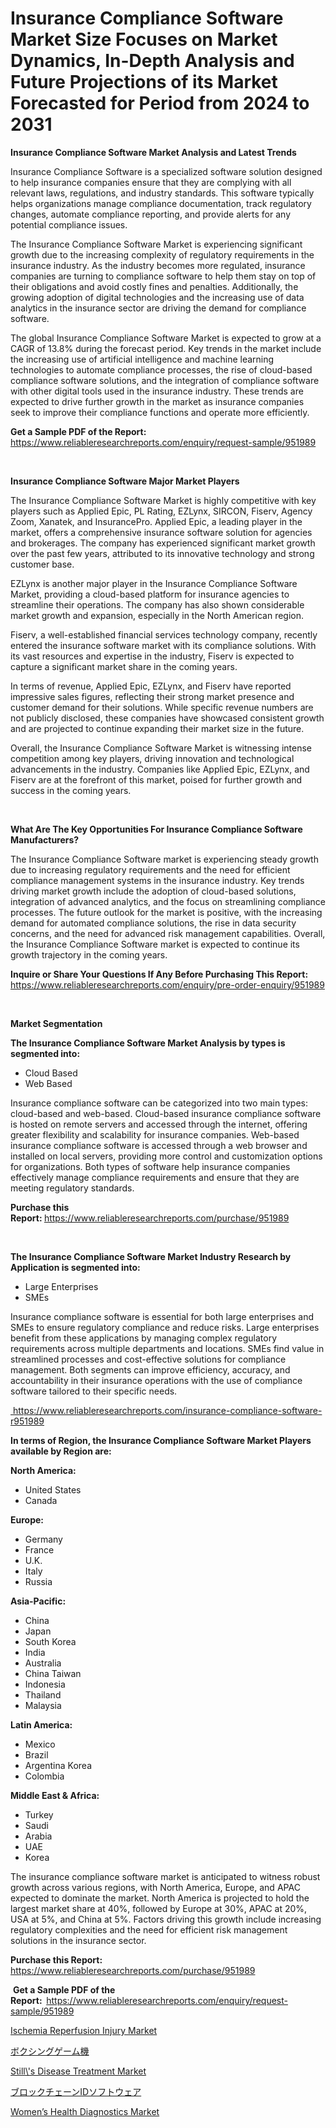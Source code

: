 <p><h1>Insurance Compliance Software Market Size Focuses on Market Dynamics, In-Depth Analysis and Future Projections of its Market Forecasted for Period from 2024 to 2031</h1></p><p><strong>Insurance Compliance Software Market Analysis and Latest Trends</strong></p>
<p><p>Insurance Compliance Software is a specialized software solution designed to help insurance companies ensure that they are complying with all relevant laws, regulations, and industry standards. This software typically helps organizations manage compliance documentation, track regulatory changes, automate compliance reporting, and provide alerts for any potential compliance issues.</p><p>The Insurance Compliance Software Market is experiencing significant growth due to the increasing complexity of regulatory requirements in the insurance industry. As the industry becomes more regulated, insurance companies are turning to compliance software to help them stay on top of their obligations and avoid costly fines and penalties. Additionally, the growing adoption of digital technologies and the increasing use of data analytics in the insurance sector are driving the demand for compliance software.</p><p>The global Insurance Compliance Software Market is expected to grow at a CAGR of 13.8% during the forecast period. Key trends in the market include the increasing use of artificial intelligence and machine learning technologies to automate compliance processes, the rise of cloud-based compliance software solutions, and the integration of compliance software with other digital tools used in the insurance industry. These trends are expected to drive further growth in the market as insurance companies seek to improve their compliance functions and operate more efficiently.</p></p>
<p><strong>Get a Sample PDF of the Report:&nbsp;</strong> <a href="https://www.reliableresearchreports.com/enquiry/request-sample/951989">https://www.reliableresearchreports.com/enquiry/request-sample/951989</a></p>
<p>&nbsp;</p>
<p><strong>Insurance Compliance Software Major Market Players</strong></p>
<p><p>The Insurance Compliance Software Market is highly competitive with key players such as Applied Epic, PL Rating, EZLynx, SIRCON, Fiserv, Agency Zoom, Xanatek, and InsurancePro. Applied Epic, a leading player in the market, offers a comprehensive insurance software solution for agencies and brokerages. The company has experienced significant market growth over the past few years, attributed to its innovative technology and strong customer base. </p><p>EZLynx is another major player in the Insurance Compliance Software Market, providing a cloud-based platform for insurance agencies to streamline their operations. The company has also shown considerable market growth and expansion, especially in the North American region. </p><p>Fiserv, a well-established financial services technology company, recently entered the insurance software market with its compliance solutions. With its vast resources and expertise in the industry, Fiserv is expected to capture a significant market share in the coming years.</p><p>In terms of revenue, Applied Epic, EZLynx, and Fiserv have reported impressive sales figures, reflecting their strong market presence and customer demand for their solutions. While specific revenue numbers are not publicly disclosed, these companies have showcased consistent growth and are projected to continue expanding their market size in the future.</p><p>Overall, the Insurance Compliance Software Market is witnessing intense competition among key players, driving innovation and technological advancements in the industry. Companies like Applied Epic, EZLynx, and Fiserv are at the forefront of this market, poised for further growth and success in the coming years.</p></p>
<p>&nbsp;</p>
<p><strong>What Are The Key Opportunities For Insurance Compliance Software Manufacturers?</strong></p>
<p><p>The Insurance Compliance Software market is experiencing steady growth due to increasing regulatory requirements and the need for efficient compliance management systems in the insurance industry. Key trends driving market growth include the adoption of cloud-based solutions, integration of advanced analytics, and the focus on streamlining compliance processes. The future outlook for the market is positive, with the increasing demand for automated compliance solutions, the rise in data security concerns, and the need for advanced risk management capabilities. Overall, the Insurance Compliance Software market is expected to continue its growth trajectory in the coming years.</p></p>
<p><strong>Inquire or Share Your Questions If Any Before Purchasing This Report:</strong> <a href="https://www.reliableresearchreports.com/enquiry/pre-order-enquiry/951989">https://www.reliableresearchreports.com/enquiry/pre-order-enquiry/951989</a></p>
<p>&nbsp;</p>
<p><strong>Market Segmentation</strong></p>
<p><strong>The Insurance Compliance Software Market Analysis by types is segmented into:</strong></p>
<p><ul><li>Cloud Based</li><li>Web Based</li></ul></p>
<p><p>Insurance compliance software can be categorized into two main types: cloud-based and web-based. Cloud-based insurance compliance software is hosted on remote servers and accessed through the internet, offering greater flexibility and scalability for insurance companies. Web-based insurance compliance software is accessed through a web browser and installed on local servers, providing more control and customization options for organizations. Both types of software help insurance companies effectively manage compliance requirements and ensure that they are meeting regulatory standards.</p></p>
<p><strong>Purchase this Report:&nbsp;</strong><a href="https://www.reliableresearchreports.com/purchase/951989">https://www.reliableresearchreports.com/purchase/951989</a></p>
<p>&nbsp;</p>
<p><strong>The Insurance Compliance Software Market Industry Research by Application is segmented into:</strong></p>
<p><ul><li>Large Enterprises</li><li>SMEs</li></ul></p>
<p><p>Insurance compliance software is essential for both large enterprises and SMEs to ensure regulatory compliance and reduce risks. Large enterprises benefit from these applications by managing complex regulatory requirements across multiple departments and locations. SMEs find value in streamlined processes and cost-effective solutions for compliance management. Both segments can improve efficiency, accuracy, and accountability in their insurance operations with the use of compliance software tailored to their specific needs.</p></p>
<p><a href="https://www.reliableresearchreports.com/insurance-compliance-software-r951989">&nbsp;https://www.reliableresearchreports.com/insurance-compliance-software-r951989</a></p>
<p><strong>In terms of Region, the Insurance Compliance Software Market Players available by Region are:</strong></p>
<p>
    <p> <strong> North America: </strong>
        <ul>
            <li>United States</li>
            <li>Canada</li>
        </ul>
        </p> 
    <p> <strong> Europe: </strong>
        <ul>
            <li>Germany</li>
            <li>France</li>
            <li>U.K.</li>
            <li>Italy</li>
            <li>Russia</li>
        </ul>
        </p> 
    <p> <strong> Asia-Pacific: </strong>
        <ul>
            <li>China</li>
            <li>Japan</li>
            <li>South Korea</li>
            <li>India</li>
            <li>Australia</li>
            <li>China Taiwan</li>
            <li>Indonesia</li>
            <li>Thailand</li>
            <li>Malaysia</li>
        </ul>
        </p> 
    <p> <strong> Latin America: </strong>
        <ul>
            <li>Mexico</li>
            <li>Brazil</li>
            <li>Argentina Korea</li>
            <li>Colombia</li>
        </ul>
        </p> 
    <p> <strong> Middle East & Africa: </strong>
        <ul>
            <li>Turkey</li>
            <li>Saudi</li>
            <li>Arabia</li>
            <li>UAE</li>
            <li>Korea</li>
        </ul>
    </p>
    </p>
<p><p>The insurance compliance software market is anticipated to witness robust growth across various regions, with North America, Europe, and APAC expected to dominate the market. North America is projected to hold the largest market share at 40%, followed by Europe at 30%, APAC at 20%, USA at 5%, and China at 5%. Factors driving this growth include increasing regulatory complexities and the need for efficient risk management solutions in the insurance sector.</p></p>
<p><strong>Purchase this Report: </strong><a href="https://www.reliableresearchreports.com/purchase/951989">https://www.reliableresearchreports.com/purchase/951989</a></p>
<p>&nbsp;<strong>Get a Sample PDF of the Report:&nbsp;&nbsp;</strong><a href="https://www.reliableresearchreports.com/enquiry/request-sample/951989">https://www.reliableresearchreports.com/enquiry/request-sample/951989</a></p>
<p><strong></strong></p>
<p><p><a href="https://github.com/mharielmesa/Market-Research-Report-List-4/blob/main/ischemia-reperfusion-injury-market.md">Ischemia Reperfusion Injury Market</a></p><p><a href="https://github.com/LuzHills1972/Market-Research-Report-List-1/blob/main/3304695172889.md">ボクシングゲーム機</a></p><p><a href="https://www.linkedin.com/pulse/global-stills-disease-treatment-market-product-type-application-itljf?trackingId=8EqTMbIcTHWuKlPYPHQgPA%3D%3D">Still\'s Disease Treatment Market</a></p><p><a href="https://github.com/kegley4963/Market-Research-Report-List-2/blob/main/6074634172888.md">ブロックチェーンIDソフトウェア</a></p><p><a href="https://www.linkedin.com/pulse/womenrsquos-health-diagnostics-market-overview-global-xfkuc">Women’s Health Diagnostics Market</a></p></p>